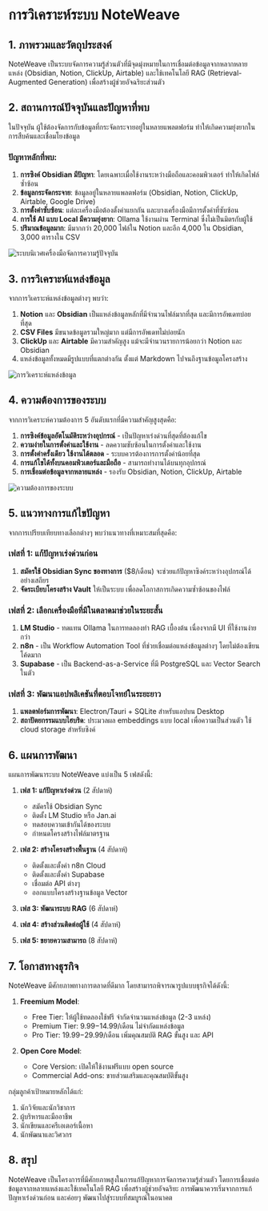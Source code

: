 # การวิเคราะห์ระบบ NoteWeave

## 1. ภาพรวมและวัตถุประสงค์

NoteWeave เป็นระบบจัดการความรู้ส่วนตัวที่มีจุดมุ่งหมายในการเชื่อมต่อข้อมูลจากหลากหลายแหล่ง (Obsidian, Notion, ClickUp, Airtable) และใช้เทคโนโลยี RAG (Retrieval-Augmented Generation) เพื่อสร้างผู้ช่วยอัจฉริยะส่วนตัว

## 2. สถานการณ์ปัจจุบันและปัญหาที่พบ

ในปัจจุบัน ผู้ใช้ต้องจัดการกับข้อมูลที่กระจัดกระจายอยู่ในหลายแพลตฟอร์ม ทำให้เกิดความยุ่งยากในการสืบค้นและเชื่อมโยงข้อมูล

### ปัญหาหลักที่พบ:

1. **การซิงค์ Obsidian มีปัญหา**: โดยเฉพาะเมื่อใช้งานระหว่างมือถือและคอมพิวเตอร์ ทำให้เกิดไฟล์ซ้ำซ้อน
2. **ข้อมูลกระจัดกระจาย**: ข้อมูลอยู่ในหลายแพลตฟอร์ม (Obsidian, Notion, ClickUp, Airtable, Google Drive)
3. **การตั้งค่าซับซ้อน**: แต่ละเครื่องมือต้องตั้งค่าแยกกัน และบางเครื่องมือมีการตั้งค่าที่ซับซ้อน
4. **การใช้ AI แบบ Local มีความยุ่งยาก**: Ollama ใช้งานผ่าน Terminal ซึ่งไม่เป็นมิตรกับผู้ใช้
5. **ปริมาณข้อมูลมาก**: มีมากกว่า 20,000 ไฟล์ใน Notion และอีก 4,000 ใน Obsidian, 3,000 ตารางใน CSV

![ระบบนิเวศเครื่องมือจัดการความรู้ปัจจุบัน](../../assets/analysis/ecosystem_diagram.png)

## 3. การวิเคราะห์แหล่งข้อมูล

จากการวิเคราะห์แหล่งข้อมูลต่างๆ พบว่า:

1. **Notion** และ **Obsidian** เป็นแหล่งข้อมูลหลักที่มีจำนวนไฟล์มากที่สุด และมีการอัพเดทบ่อยที่สุด
2. **CSV Files** มีขนาดข้อมูลรวมใหญ่มาก แต่มีการอัพเดทไม่บ่อยนัก
3. **ClickUp** และ **Airtable** มีความสำคัญสูง แม้จะมีจำนวนรายการน้อยกว่า Notion และ Obsidian
4. แหล่งข้อมูลทั้งหมดมีรูปแบบที่แตกต่างกัน ตั้งแต่ Markdown ไปจนถึงฐานข้อมูลโครงสร้าง

![การวิเคราะห์แหล่งข้อมูล](../../assets/analysis/data_sources_analysis.png)

## 4. ความต้องการของระบบ

จากการวิเคราะห์ความต้องการ 5 อันดับแรกที่มีความสำคัญสูงสุดคือ:

1. **การซิงค์ข้อมูลอัตโนมัติระหว่างอุปกรณ์** - เป็นปัญหาเร่งด่วนที่สุดที่ต้องแก้ไข
2. **ความง่ายในการตั้งค่าและใช้งาน** - ลดความซับซ้อนในการตั้งค่าและใช้งาน
3. **การตั้งค่าครั้งเดียว ใช้งานได้ตลอด** - ระบบควรต้องการการตั้งค่าน้อยที่สุด
4. **การแก้ไขได้ทั้งบนคอมพิวเตอร์และมือถือ** - สามารถทำงานได้บนทุกอุปกรณ์
5. **การเชื่อมต่อข้อมูลจากหลายแหล่ง** - รองรับ Obsidian, Notion, ClickUp, Airtable

![ความต้องการของระบบ](../../assets/analysis/requirements_analysis.png)

## 5. แนวทางการแก้ไขปัญหา

จากการเปรียบเทียบทางเลือกต่างๆ พบว่าแนวทางที่เหมาะสมที่สุดคือ:

### เฟสที่ 1: แก้ปัญหาเร่งด่วนก่อน
1. **สมัครใช้ Obsidian Sync ของทางการ** ($8/เดือน) จะช่วยแก้ปัญหาซิงค์ระหว่างอุปกรณ์ได้อย่างเสถียร
2. **จัดระเบียบโครงสร้าง Vault** ให้เป็นระบบ เพื่อลดโอกาสการเกิดความซ้ำซ้อนของไฟล์

### เฟสที่ 2: เลือกเครื่องมือที่มีในตลาดมาช่วยในระยะสั้น
1. **LM Studio** - ทดแทน Ollama ในการทดลองทำ RAG เบื้องต้น เนื่องจากมี UI ที่ใช้งานง่ายกว่า
2. **n8n** - เป็น Workflow Automation Tool ที่ช่วยเชื่อมต่อแหล่งข้อมูลต่างๆ โดยไม่ต้องเขียนโค้ดมาก
3. **Supabase** - เป็น Backend-as-a-Service ที่มี PostgreSQL และ Vector Search ในตัว

### เฟสที่ 3: พัฒนาแอปพลิเคชันที่ตอบโจทย์ในระยะยาว
1. **แพลตฟอร์มการพัฒนา**: Electron/Tauri + SQLite สำหรับแอปบน Desktop
2. **สถาปัตยกรรมแบบไฮบริด**: ประมวลผล embeddings แบบ local เพื่อความเป็นส่วนตัว ใช้ cloud storage สำหรับซิงค์

## 6. แผนการพัฒนา

แผนการพัฒนาระบบ NoteWeave แบ่งเป็น 5 เฟสดังนี้:

1. **เฟส 1: แก้ปัญหาเร่งด่วน** (2 สัปดาห์)
   - สมัครใช้ Obsidian Sync
   - ติดตั้ง LM Studio หรือ Jan.ai
   - ทดสอบความเข้ากันได้ของระบบ
   - กำหนดโครงสร้างไฟล์มาตรฐาน

2. **เฟส 2: สร้างโครงสร้างพื้นฐาน** (4 สัปดาห์)
   - ติดตั้งและตั้งค่า n8n Cloud
   - ติดตั้งและตั้งค่า Supabase
   - เชื่อมต่อ API ต่างๆ
   - ออกแบบโครงสร้างฐานข้อมูล Vector

3. **เฟส 3: พัฒนาระบบ RAG** (6 สัปดาห์)
4. **เฟส 4: สร้างส่วนติดต่อผู้ใช้** (4 สัปดาห์)
5. **เฟส 5: ขยายความสามารถ** (8 สัปดาห์)

## 7. โอกาสทางธุรกิจ

NoteWeave มีศักยภาพทางการตลาดที่ดีมาก โดยสามารถพิจารณารูปแบบธุรกิจได้ดังนี้:

1. **Freemium Model**:
   - Free Tier: ให้ผู้ใช้ทดลองใช้ฟรี จำกัดจำนวนแหล่งข้อมูล (2-3 แหล่ง)
   - Premium Tier: $9.99-$14.99/เดือน ไม่จำกัดแหล่งข้อมูล
   - Pro Tier: $19.99-$29.99/เดือน เพิ่มคุณสมบัติ RAG ขั้นสูง และ API

2. **Open Core Model**:
   - Core Version: เปิดให้ใช้งานฟรีแบบ open source
   - Commercial Add-ons: ขายส่วนเสริมและคุณสมบัติขั้นสูง

กลุ่มลูกค้าเป้าหมายหลักได้แก่:
1. นักวิจัยและนักวิชาการ
2. ผู้บริหารและมืออาชีพ
3. นักเขียนและครีเอเตอร์เนื้อหา
4. นักพัฒนาและวิศวกร

## 8. สรุป

NoteWeave เป็นโครงการที่มีศักยภาพสูงในการแก้ปัญหาการจัดการความรู้ส่วนตัว โดยการเชื่อมต่อข้อมูลจากหลายแหล่งและใช้เทคโนโลยี RAG เพื่อสร้างผู้ช่วยอัจฉริยะ การพัฒนาควรเริ่มจากการแก้ปัญหาเร่งด่วนก่อน และค่อยๆ พัฒนาไปสู่ระบบที่สมบูรณ์ในอนาคต
